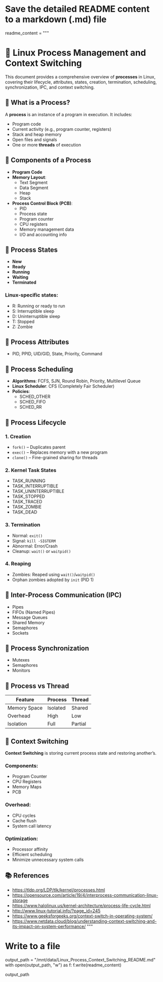 # Save the detailed README content to a markdown (.md) file

readme_content = """
# 🧠 Linux Process Management and Context Switching

This document provides a comprehensive overview of **processes** in Linux, covering their lifecycle, attributes, states, creation, termination, scheduling, synchronization, IPC, and context switching.

## 🔹 What is a Process?
A **process** is an instance of a program in execution. It includes:
- Program code
- Current activity (e.g., program counter, registers)
- Stack and heap memory
- Open files and signals
- One or more **threads** of execution

## 🔹 Components of a Process
- **Program Code**
- **Memory Layout**:
  - Text Segment
  - Data Segment
  - Heap
  - Stack
- **Process Control Block (PCB)**:
  - PID
  - Process state
  - Program counter
  - CPU registers
  - Memory management data
  - I/O and accounting info

## 🔹 Process States
- **New**
- **Ready**
- **Running**
- **Waiting**
- **Terminated**

### Linux-specific states:
- R: Running or ready to run
- S: Interruptible sleep
- D: Uninterruptible sleep
- T: Stopped
- Z: Zombie

## 🔹 Process Attributes
- PID, PPID, UID/GID, State, Priority, Command

## 🔹 Process Scheduling
- **Algorithms**: FCFS, SJN, Round Robin, Priority, Multilevel Queue
- **Linux Scheduler**: CFS (Completely Fair Scheduler)
- **Policies**:
  - SCHED_OTHER
  - SCHED_FIFO
  - SCHED_RR

## 🔹 Process Lifecycle
### 1. Creation
- `fork()` – Duplicates parent
- `exec()` – Replaces memory with a new program
- `clone()` – Fine-grained sharing for threads

### 2. Kernel Task States
- TASK_RUNNING
- TASK_INTERRUPTIBLE
- TASK_UNINTERRUPTIBLE
- TASK_STOPPED
- TASK_TRACED
- TASK_ZOMBIE
- TASK_DEAD

### 3. Termination
- Normal: `exit()`
- Signal: `kill -SIGTERM`
- Abnormal: Error/Crash
- Cleanup: `wait()` or `waitpid()`

### 4. Reaping
- Zombies: Reaped using `wait()`/`waitpid()`
- Orphan zombies adopted by `init` (PID 1)

## 🔹 Inter-Process Communication (IPC)
- Pipes
- FIFOs (Named Pipes)
- Message Queues
- Shared Memory
- Semaphores
- Sockets

## 🔹 Process Synchronization
- Mutexes
- Semaphores
- Monitors

## 🔹 Process vs Thread
| Feature      | Process         | Thread           |
|--------------|------------------|------------------|
| Memory Space | Isolated         | Shared           |
| Overhead     | High             | Low              |
| Isolation    | Full             | Partial          |

## 🔹 Context Switching
**Context Switching** is storing current process state and restoring another’s.

### Components:
- Program Counter
- CPU Registers
- Memory Maps
- PCB

### Overhead:
- CPU cycles
- Cache flush
- System call latency

### Optimization:
- Processor affinity
- Efficient scheduling
- Minimize unnecessary system calls

## 📚 References
- https://tldp.org/LDP/tlk/kernel/processes.html
- https://opensource.com/article/19/4/interprocess-communication-linux-storage
- https://www.halolinux.us/kernel-architecture/process-life-cycle.html
- http://www.linux-tutorial.info/?page_id=245
- https://www.geeksforgeeks.org/context-switch-in-operating-system/
- https://www.netdata.cloud/blog/understanding-context-switching-and-its-impact-on-system-performance/
"""

# Write to a file
output_path = "/mnt/data/Linux_Process_Context_Switching_README.md"
with open(output_path, "w") as f:
    f.write(readme_content)

output_path
